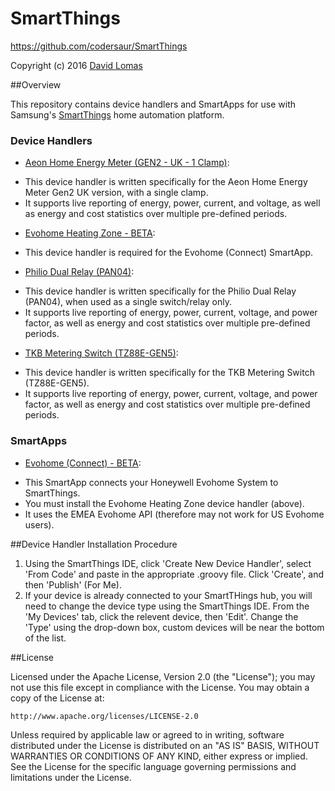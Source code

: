 # SmartThings
https://github.com/codersaur/SmartThings

Copyright (c) 2016 [David Lomas](https://github.com/codersaur)

##Overview

This repository contains device handlers and SmartApps for use with Samsung's [SmartThings](http://www.smartthings.com) home automation platform.

### Device Handlers

* [Aeon Home Energy Meter (GEN2 - UK - 1 Clamp)](https://github.com/codersaur/SmartThings/tree/master/devices/Aeon%20Home%20Energy%20Meter%20(GEN2%20-%20UK%20-%201%20Clamp)):
 - This device handler is written specifically for the Aeon Home Energy Meter Gen2 UK version, with a single clamp.
 - It supports live reporting of energy, power, current, and voltage, as well as energy and cost statistics over multiple pre-defined periods.

* [Evohome Heating Zone - BETA](https://github.com/codersaur/SmartThings/tree/master/devices/Evohome):
 - This device handler is required for the Evohome (Connect) SmartApp.

* [Philio Dual Relay (PAN04)](https://github.com/codersaur/SmartThings/tree/master/devices/Philio%20Dual%20Relay%20(PAN04)):
 - This device handler is written specifically for the Philio Dual Relay (PAN04), when used as a single switch/relay only.
 - It supports live reporting of energy, power, current, voltage, and power factor,  as well as energy and cost statistics over multiple pre-defined periods.
 
* [TKB Metering Switch (TZ88E-GEN5)](https://github.com/codersaur/SmartThings/tree/master/devices/TKB%20Metering%20Switch%20(TZ88E-GEN5)):
 - This device handler is written specifically for the TKB Metering Switch (TZ88E-GEN5).
 - It supports live reporting of energy, power, current, voltage, and power factor,  as well as energy and cost statistics over multiple pre-defined periods.
 
### SmartApps

* [Evohome (Connect) - BETA](https://github.com/codersaur/SmartThings/tree/master/smartapps/Evohome):
 - This SmartApp connects your Honeywell Evohome System to SmartThings.
 - You must install the Evohome Heating Zone device handler (above).
 - It uses the EMEA Evohome API (therefore may not work for US Evohome users).

##Device Handler Installation Procedure

1. Using the SmartThings IDE, click 'Create New Device Handler', select 'From Code' and paste in the appropriate .groovy file. Click 'Create', and then 'Publish' (For Me).
3. If your device is already connected to your SmartTHings hub, you will need to change the device type using the SmartThings IDE. From the 'My Devices' tab, click the relevent device, then 'Edit'. Change the 'Type' using the drop-down box, custom devices will be near the bottom of the list. 

  
##License


Licensed under the Apache License, Version 2.0 (the "License"); you may not use this file except
in compliance with the License. You may obtain a copy of the License at:

    http://www.apache.org/licenses/LICENSE-2.0

Unless required by applicable law or agreed to in writing, software distributed under the License is distributed
on an "AS IS" BASIS, WITHOUT WARRANTIES OR CONDITIONS OF ANY KIND, either express or implied. See the License
for the specific language governing permissions and limitations under the License.
